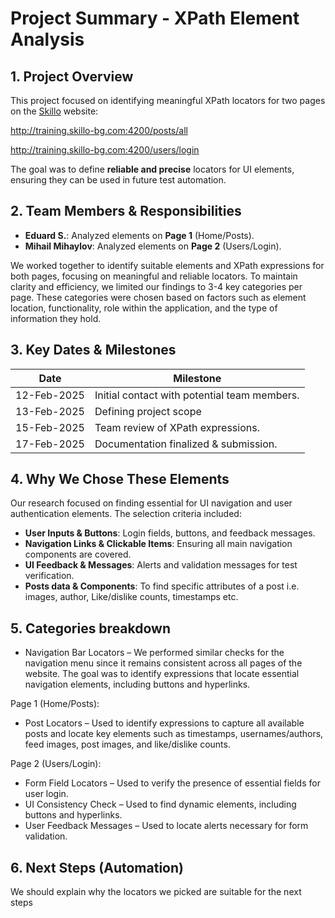 # Project Summary - XPath Element Analysis

## 1. Project Overview
This project focused on identifying meaningful XPath locators for two pages on the [Skillo](http://training.skillo-bg.com:4200/users/login) website:

http://training.skillo-bg.com:4200/posts/all

http://training.skillo-bg.com:4200/users/login

The goal was to define **reliable and precise** locators for UI elements, ensuring they can be used in future test automation.

## 2. Team Members & Responsibilities

- **Eduard S.**: Analyzed elements on **Page 1** (Home/Posts).
- **Mihail Mihaylov**: Analyzed elements on **Page 2** (Users/Login).

We worked together to identify suitable elements and XPath expressions for both pages, focusing on meaningful and reliable locators. To maintain clarity and efficiency, we limited our findings to 3-4 key categories per page. These categories were chosen based on factors such as element location, functionality, role within the application, and the type of information they hold.

## 3. Key Dates & Milestones
| **Date**    | **Milestone**                                |
|-------------|----------------------------------------------|
| 12-Feb-2025 | Initial contact with potential team members. |
| 13-Feb-2025 | Defining project scope                       |
| 15-Feb-2025 | Team review of XPath expressions.            |
| 17-Feb-2025 | Documentation finalized & submission.        |

## 4. Why We Chose These Elements
Our research focused on finding essential for UI navigation and user authentication elements. The selection criteria included:
- **User Inputs & Buttons**: Login fields, buttons, and feedback messages.
- **Navigation Links & Clickable Items**: Ensuring all main navigation components are covered.
- **UI Feedback & Messages**: Alerts and validation messages for test verification.
- **Posts data & Components**: To find specific attributes of a post i.e. images, author, Like/dislike counts, timestamps etc.

## 5. Categories breakdown

- Navigation Bar Locators – We performed similar checks for the navigation menu since it remains consistent across all pages of the website.
    The goal was to identify expressions that locate essential navigation elements, including buttons and hyperlinks.

Page 1 (Home/Posts):

- Post Locators – Used to identify expressions to capture all available posts and locate key elements such as timestamps, usernames/authors, feed images, post images, and like/dislike counts.

Page 2 (Users/Login):

- Form Field Locators – Used to verify the presence of essential fields for user login.
- UI Consistency Check – Used to find dynamic elements, including buttons and hyperlinks.
- User Feedback Messages – Used to locate alerts necessary for form validation.

## 6. Next Steps (Automation)
 

We should explain why the locators we picked are suitable for the next steps